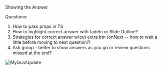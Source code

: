 Showing the Answer

Questions: 
1. How to pass props in TS
2. How to highlight correct answer with fadeIn or Slide Outline?
3. Strategies for correct answer w/out extra btn (onNext -- how to wait a little before moving to next question?)
4. Ask group - better to show answers as you go or review questions missed at the end?

![MyQuizUpdate](https://github.com/user-attachments/assets/dbc133e6-6204-48ec-9f73-fd73c8c238bb)
